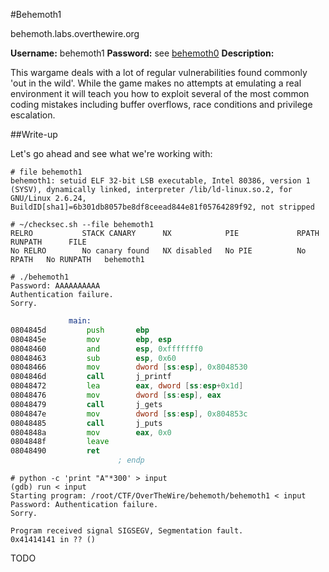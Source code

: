 #Behemoth1

behemoth.labs.overthewire.org

**Username:** behemoth1
**Password:** see [behemoth0](https://github.com/Alpackers/CTF-Writeups/tree/master/Misc/OverTheWire/Behemoth/Behemoth0)
**Description:**  

This wargame deals with a lot of regular vulnerabilities found commonly 'out in the wild'. While the game makes no attempts at emulating a real environment it will teach you how to exploit several of the most common coding mistakes including buffer overflows, race conditions and privilege escalation. 

##Write-up

Let's go ahead and see what we're working with:

```
# file behemoth1 
behemoth1: setuid ELF 32-bit LSB executable, Intel 80386, version 1 (SYSV), dynamically linked, interpreter /lib/ld-linux.so.2, for GNU/Linux 2.6.24, BuildID[sha1]=6b301db8057be8df8ceead844e81f05764289f92, not stripped
```
```
# ~/checksec.sh --file behemoth1 
RELRO           STACK CANARY      NX            PIE             RPATH      RUNPATH      FILE
No RELRO        No canary found   NX disabled   No PIE          No RPATH   No RUNPATH   behemoth1
```

```
# ./behemoth1
Password: AAAAAAAAAA
Authentication failure.
Sorry.
```

```asm
             main:
0804845d         push       ebp                                                 ; XREF=_start+23
0804845e         mov        ebp, esp
08048460         and        esp, 0xfffffff0
08048463         sub        esp, 0x60
08048466         mov        dword [ss:esp], 0x8048530                           ; "Password: ", argument "format" for method j_printf
0804846d         call       j_printf
08048472         lea        eax, dword [ss:esp+0x1d]
08048476         mov        dword [ss:esp], eax                                 ; argument "str" for method j_gets
08048479         call       j_gets
0804847e         mov        dword [ss:esp], 0x804853c                           ; "Authentication failure.\\nSorry.", argument "s" for method j_puts
08048485         call       j_puts
0804848a         mov        eax, 0x0
0804848f         leave      
08048490         ret        
                        ; endp
```

```
# python -c 'print "A"*300' > input
(gdb) run < input
Starting program: /root/CTF/OverTheWire/behemoth/behemoth1 < input
Password: Authentication failure.
Sorry.

Program received signal SIGSEGV, Segmentation fault.
0x41414141 in ?? ()
```

TODO
